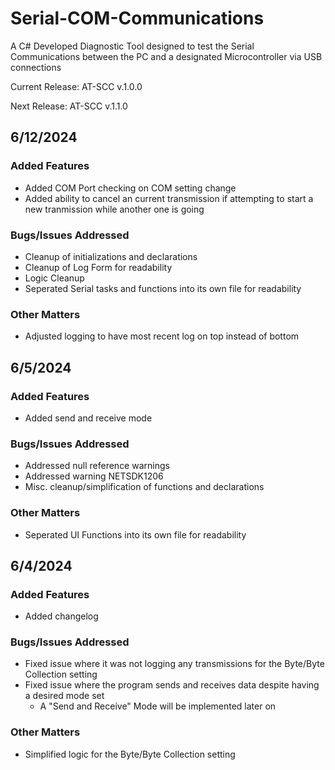 # Serial-COM-Communications
A C# Developed Diagnostic Tool designed to test the Serial Communications between the PC and a designated Microcontroller via USB connections

Current Release: AT-SCC v.1.0.0

Next Release: AT-SCC v.1.1.0

## 6/12/2024
### Added Features
- Added COM Port checking on COM setting change
- Added ability to cancel an current transmission if attempting to start a new tranmission while another one is going
### Bugs/Issues Addressed
- Cleanup of initializations and declarations
- Cleanup of Log Form for readability
- Logic Cleanup
- Seperated Serial tasks and functions into its own file for readability
### Other Matters
- Adjusted logging to have most recent log on top instead of bottom


## 6/5/2024
### Added Features
- Added send and receive mode
### Bugs/Issues Addressed
- Addressed null reference warnings
- Addressed warning NETSDK1206
- Misc. cleanup/simplification of functions and declarations
### Other Matters
- Seperated UI Functions into its own file for readability

## 6/4/2024
### Added Features
- Added changelog
### Bugs/Issues Addressed
- Fixed issue where it was not logging any transmissions for the Byte/Byte Collection setting
- Fixed issue where the program sends and receives data despite having a desired mode set
    - A "Send and Receive" Mode will be implemented later on
### Other Matters
- Simplified logic for the Byte/Byte Collection setting